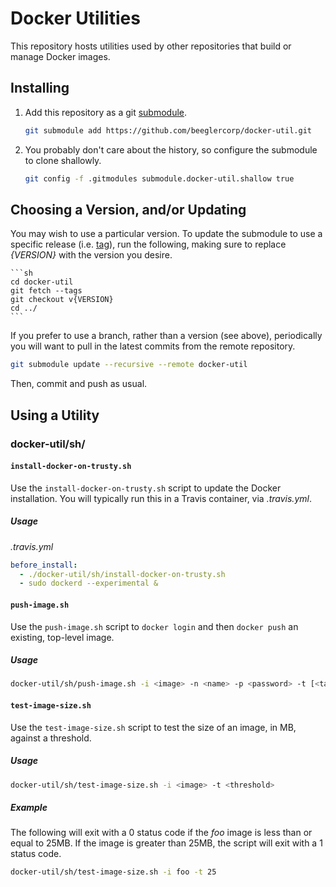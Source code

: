 Docker Utilities
================

This repository hosts utilities used by other repositories that build or manage Docker images.

Installing
----------

1. Add this repository as a git [submodule](https://git-scm.com/docs/git-submodule).

    ```sh
    git submodule add https://github.com/beeglercorp/docker-util.git
    ```

1. You probably don't care about the history, so configure the submodule to clone shallowly.

    ```sh
    git config -f .gitmodules submodule.docker-util.shallow true
    ```

Choosing a Version, and/or Updating
-----------------------------------

You may wish to use a particular version. To update the submodule to use a specific release (i.e. [tag](https://git-scm.com/book/en/v2/Git-Basics-Tagging)), run the following, making sure to replace _{VERSION}_ with the version you desire.

    ```sh
    cd docker-util
    git fetch --tags
    git checkout v{VERSION}
    cd ../
    ```

If you prefer to use a branch, rather than a version (see above), periodically you will want to pull in the latest commits from the remote repository.

```sh
git submodule update --recursive --remote docker-util
```

Then, commit and push as usual.

Using a Utility
---------------

### docker-util/sh/

#### `install-docker-on-trusty.sh`

Use the `install-docker-on-trusty.sh` script to update the Docker installation. You will typically run this in a Travis container, via _.travis.yml_.

##### Usage

_.travis.yml_
```yml
before_install:
  - ./docker-util/sh/install-docker-on-trusty.sh
  - sudo dockerd --experimental &
```

#### `push-image.sh`

Use the `push-image.sh` script to `docker login` and then `docker push` an existing, top-level image.

##### Usage

```sh
docker-util/sh/push-image.sh -i <image> -n <name> -p <password> -t [<tag>] -u <username>
```

#### `test-image-size.sh`

Use the `test-image-size.sh` script to test the size of an image, in MB, against a threshold.

##### Usage

```sh
docker-util/sh/test-image-size.sh -i <image> -t <threshold>
```

##### Example

The following will exit with a 0 status code if the _foo_ image is less than or equal to 25MB. If the image is greater than 25MB, the script will exit with a 1 status code.

```sh
docker-util/sh/test-image-size.sh -i foo -t 25
```
